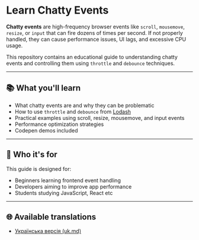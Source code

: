 # Learn Chatty Events

**Chatty events** are high-frequency browser events like `scroll`, `mousemove`, `resize`, or `input` that can fire dozens of times per second.
If not properly handled, they can cause performance issues, UI lags, and excessive CPU usage.

This repository contains an educational guide to understanding chatty events and controlling them using `throttle` and `debounce` techniques.

---

## 📚 What you'll learn

- What chatty events are and why they can be problematic
- How to use `throttle` and `debounce` from [Lodash](https://lodash.com/)
- Practical examples using scroll, resize, mousemove, and input events
- Performance optimization strategies
- Codepen demos included

---

## 📖 Who it's for

This guide is designed for:

- Beginners learning frontend event handling
- Developers aiming to improve app performance
- Students studying JavaScript, React etc

---

## 🌐 Available translations

- [Українська версія (uk.md)](./uk.md)
